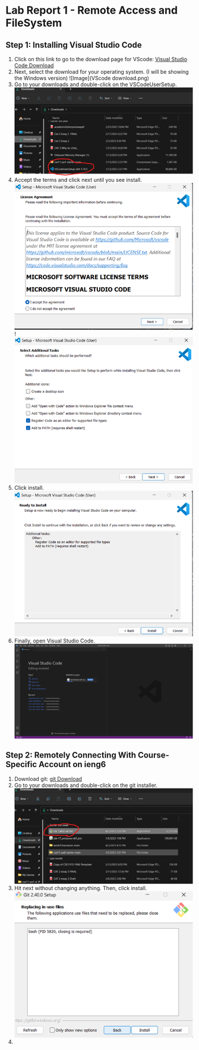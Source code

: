 # Lab Report 1 - Remote Access and FileSystem

## Step 1: Installing Visual Studio Code

1. Click on this link to go to the download page for VScode: [Visual Studio Code Download](https://code.visualstudio.com/Download)
2. Next, select the download for your operating system. (I will be showing the Windows version) 
![Image](VScode download.png)
3. Go to your downloads and double-click on the VSCodeUserSetup. 
![Image](installer.png)
4. Accept the terms and click next until you see install. 
![Image](terms.png)!![Image](next.png)
5. Click install.                     
![Image](install.png)
6. Finally, open Visual Studio Code. 
![Image](VScode.png)

## Step 2: Remotely Connecting With Course-Specific Account on ieng6

1. Download git: [git Download](https://github.com/git-for-windows/git/releases/download/v2.40.0.windows.1/Git-2.40.0-64-bit.exe)
2. Go to your downloads and double-click on the git installer. 
![Image](gitInstaller.png)
3. Hit next without changing anything. Then, click install. 
![Image](gitinstall.png)
4. 


